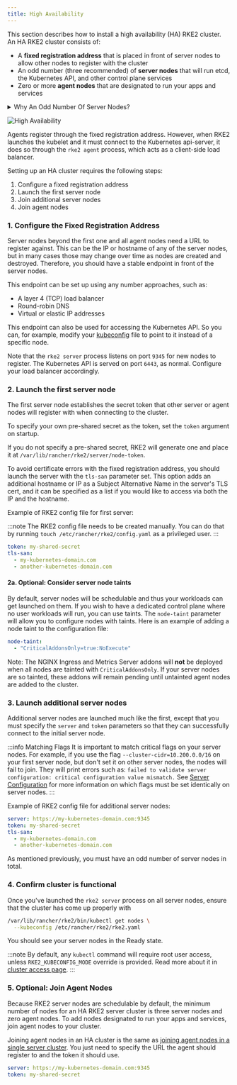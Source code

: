 ```yaml
---
title: High Availability
---
```


This section describes how to install a high availability (HA) RKE2 cluster. An HA RKE2 cluster consists of:

* A **fixed registration address** that is placed in front of server nodes to allow other nodes to register with the cluster
* An odd number (three recommended) of **server nodes** that will run etcd, the Kubernetes API, and other control plane services
* Zero or more **agent nodes** that are designated to run your apps and services

<details>
<summary>Why An Odd Number Of Server Nodes?</summary>

An etcd cluster must be comprised of an odd number of server nodes for etcd to maintain quorum. For a cluster with n servers, quorum is (n/2)+1. For any odd-sized cluster, adding one node will always increase the number of nodes necessary for quorum. Although adding a node to an odd-sized cluster appears better since there are more machines, the fault tolerance is worse. Exactly the same number of nodes can fail without losing quorum, but there are now more nodes that can fail.

</details>

![High Availability](/img/rke2-production-setup.svg)

Agents register through the fixed registration address. However, when RKE2 launches the kubelet and it must connect to the Kubernetes api-server, it does so through the `rke2 agent` process, which acts as a client-side load balancer.

Setting up an HA cluster requires the following steps:

1. Configure a fixed registration address
1. Launch the first server node
1. Join additional server nodes
1. Join agent nodes


### 1. Configure the Fixed Registration Address

Server nodes beyond the first one and all agent nodes need a URL to register against. This can be the IP or hostname of any of the server nodes, but in many cases those may change over time as nodes are created and destroyed. Therefore, you should have a stable endpoint in front of the server nodes.

This endpoint can be set up using any number approaches, such as:

* A layer 4 (TCP) load balancer
* Round-robin DNS
* Virtual or elastic IP addresses

This endpoint can also be used for accessing the Kubernetes API. So you can, for example, modify your [kubeconfig](https://kubernetes.io/docs/concepts/configuration/organize-cluster-access-kubeconfig/) file to point to it instead of a specific node.

Note that the `rke2 server` process listens on port `9345` for new nodes to register. The Kubernetes API is served on port `6443`, as normal. Configure your load balancer accordingly.

### 2. Launch the first server node
The first server node establishes the secret token that other server or agent nodes will register with when connecting to the cluster.

To specify your own pre-shared secret as the token, set the `token` argument on startup.

If you do not specify a pre-shared secret, RKE2 will generate one and place it at `/var/lib/rancher/rke2/server/node-token`.

To avoid certificate errors with the fixed registration address, you should launch the server with the `tls-san` parameter set. This option adds an additional hostname or IP as a Subject Alternative Name in the server's TLS cert, and it can be specified as a list if you would like to access via both the IP and the hostname.

Example of RKE2 config file for first server:

:::note
The RKE2 config file needs to be created manually. You can do that by running `touch /etc/rancher/rke2/config.yaml` as a privileged user.
:::

```yaml
token: my-shared-secret
tls-san:
  - my-kubernetes-domain.com
  - another-kubernetes-domain.com
```

#### 2a. Optional: Consider server node taints
By default, server nodes will be schedulable and thus your workloads can get launched on them. If you wish to have a dedicated control plane where no user workloads will run, you can use taints. The `node-taint` parameter will allow you to configure nodes with taints. Here is an example of adding a node taint to the configuration file:
```yaml
node-taint:
  - "CriticalAddonsOnly=true:NoExecute"
```

Note: The NGINX Ingress and Metrics Server addons will **not** be deployed when all nodes are tainted with `CriticalAddonsOnly`. If your server nodes are so tainted, these addons will remain pending until untainted agent nodes are added to the cluster.

### 3. Launch additional server nodes
Additional server nodes are launched much like the first, except that you must specify the `server` and `token` parameters so that they can successfully connect to the initial server node.

:::info Matching Flags
It is important to match critical flags on your server nodes. For example, if you use the flag `--cluster-cidr=10.200.0.0/16` on your first server node, but don't set it on other server nodes, the nodes will fail to join. They will print errors such as: `failed to validate server configuration: critical configuration value mismatch.`
See [Server Configuration](../reference/server_config.md#critical-configuration-values) for more information on which flags must be set identically on server nodes.
:::

Example of RKE2 config file for additional server nodes:

```yaml
server: https://my-kubernetes-domain.com:9345
token: my-shared-secret
tls-san:
  - my-kubernetes-domain.com
  - another-kubernetes-domain.com

```

As mentioned previously, you must have an odd number of server nodes in total.

### 4. Confirm cluster is functional
Once you've launched the `rke2 server` process on all server nodes, ensure that the cluster has come up properly with

```bash
/var/lib/rancher/rke2/bin/kubectl get nodes \
  --kubeconfig /etc/rancher/rke2/rke2.yaml 
```

You should see your server nodes in the Ready state.

:::note
By default, any `kubectl` command will require root user access, unless `RKE2_KUBECONFIG_MODE` override is provided. Read more about it in [cluster access page](https://docs.rke2.io/cluster_access).
:::

### 5. Optional: Join Agent Nodes

Because RKE2 server nodes are schedulable by default, the minimum number of nodes for an HA RKE2 server cluster is three server nodes and zero agent nodes. To add nodes designated to run your apps and services, join agent nodes to your cluster.

Joining agent nodes in an HA cluster is the same as [joining agent nodes in a single server cluster](quickstart.md#linux-agent-worker-node-installation). You just need to specify the URL the agent should register to and the token it should use.

```yaml
server: https://my-kubernetes-domain.com:9345
token: my-shared-secret
```
